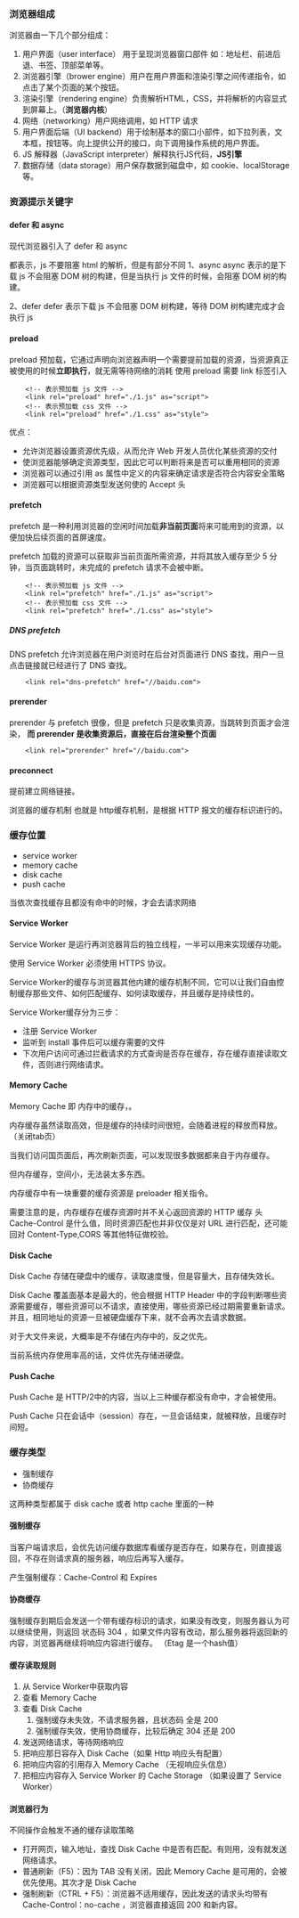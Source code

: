### 浏览器组成
浏览器由一下几个部分组成：
1. 用户界面（user interface） 用于呈现浏览器窗口部件 如：地址栏、前进后退、书签、顶部菜单等。
2. 浏览器引擎（brower engine）用户在用户界面和渲染引擎之间传递指令，如点击了某个页面的某个按钮。
3. 渲染引擎（rendering engine）负责解析HTML，CSS，并将解析的内容显式到屏幕上。（**浏览器内核**）
4. 网络（networking）用户网络调用，如 HTTP 请求
5. 用户界面后端（UI backend）用于绘制基本的窗口小部件，如下拉列表，文本框，按钮等。向上提供公开的接口，向下调用操作系统的用户界面。
6. JS 解释器（JavaScript interpreter）解释执行JS代码，**JS引擎**
7. 数据存储（data storage）用户保存数据到磁盘中，如 cookie、localStorage等。

### 资源提示关键字
#### defer 和 async
现代浏览器引入了 defer 和 async

都表示，js 不要阻塞 html 的解析，但是有部分不同
1、async
async 表示的是下载 js 不会阻塞 DOM 树的构建，但是当执行 js 文件的时候，会阻塞 DOM 树的构建。

2、defer
defer 表示下载 js 不会阻塞 DOM 树构建，等待 DOM 树构建完成才会执行 js


#### preload
preload 预加载，它通过声明向浏览器声明一个需要提前加载的资源，当资源真正被使用的时候**立即执行**，就无需等待网络的消耗
使用 preload 需要 link 标签引入
```
    <!-- 表示预加载 js 文件 -->
    <link rel="preload" href="./1.js" as="script"> 
    <!-- 表示预加载 css 文件 -->
    <link rel="preload" href="./1.css" as="style">
```

优点：
+ 允许浏览器设置资源优先级，从而允许 Web 开发人员优化某些资源的交付
+ 使浏览器能够确定资源类型，因此它可以判断将来是否可以重用相同的资源
+ 浏览器可以通过引用 as 属性中定义的内容来确定请求是否符合内容安全策略
+ 浏览器可以根据资源类型发送何使的 Accept 头

#### prefetch
prefetch 是一种利用浏览器的空闲时间加载**非当前页面**将来可能用到的资源，以便加快后续页面的首屏速度。

prefetch 加载的资源可以获取非当前页面所需资源，并将其放入缓存至少 5 分钟，当页面跳转时，未完成的 prefetch 请求不会被中断。
```
    <!-- 表示预加载 js 文件 -->
    <link rel="prefetch" href="./1.js" as="script"> 
    <!-- 表示预加载 css 文件 -->
    <link rel="prefetch" href="./1.css" as="style">
```

##### DNS prefetch
DNS prefetch 允许浏览器在用户浏览时在后台对页面进行 DNS 查找，用户一旦点击链接就已经进行了 DNS 查找。
```
    <link rel="dns-prefetch" href="//baidu.com"> 
```

#### prerender
prerender 与 prefetch 很像，但是 prefetch 只是收集资源，当跳转到页面才会渲染， **而 prerender 是收集资源后，直接在后台渲染整个页面**
```
    <link rel="prerender" href="//baidu.com"> 
```

#### preconnect
提前建立网络链接。

浏览器的缓存机制 也就是 http缓存机制，是根据 HTTP 报文的缓存标识进行的。



###  缓存位置

+ service worker
+ memory cache
+ disk cache
+ push cache

当依次查找缓存且都没有命中的时候，才会去请求网络



#### Service Worker

Service Worker 是运行再浏览器背后的独立线程，一半可以用来实现缓存功能。



使用 Service Worker 必须使用 HTTPS 协议。

Service Worker的缓存与浏览器其他内建的缓存机制不同，它可以让我们自由控制缓存那些文件、如何匹配缓存、如何读取缓存，并且缓存是持续性的。



Service Worker缓存分为三步：

+ 注册 Service Worker
+ 监听到 install 事件后可以缓存需要的文件
+ 下次用户访问可通过拦截请求的方式查询是否存在缓存，存在缓存直接读取文件，否则进行网络请求。



#### Memory Cache

Memory Cache 即 内存中的缓存，。

内存缓存虽然读取高效，但是缓存的持续时间很短，会随着进程的释放而释放。（关闭tab页）



当我们访问国页面后，再次刷新页面，可以发现很多数据都来自于内存缓存。



但内存缓存，空间小，无法装太多东西。



内存缓存中有一块重要的缓存资源是 preloader 相关指令。



需要注意的是，内存缓存在缓存资源时并不关心返回资源的 HTTP 缓存 头 Cache-Control 是什么值，同时资源匹配也并非仅仅是对 URL 进行匹配，还可能回对 Content-Type,CORS 等其他特征做校验。



#### Disk Cache

Disk Cache 存储在硬盘中的缓存，读取速度慢，但是容量大，且存储失效长。



Disk Cache 覆盖面基本是最大的，他会根据 HTTP Header 中的字段判断哪些资源需要缓存，哪些资源可以不请求，直接使用，哪些资源已经过期需要重新请求。并且，相同地址的资源一旦被硬盘缓存下来，就不会再次去请求数据。



对于大文件来说，大概率是不存储在内存中的，反之优先。

当前系统内存使用率高的话，文件优先存储进硬盘。



#### Push Cache

Push Cache 是 HTTP/2中的内容，当以上三种缓存都没有命中，才会被使用。



Push Cache 只在会话中（session）存在，一旦会话结束，就被释放，且缓存时间短。



### 缓存类型

+ 强制缓存
+ 协商缓存

这两种类型都属于 disk cache 或者 http cache 里面的一种



#### 强制缓存

当客户端请求后，会优先访问缓存数据库看缓存是否存在，如果存在，则直接返回，不存在则请求真的服务器，响应后再写入缓存。

产生强制缓存：Cache-Control 和 Expires



#### 协商缓存

强制缓存到期后会发送一个带有缓存标识的请求，如果没有改变，则服务器认为可以继续使用，则返回 状态码 304 ，如果文件内容有改动，那么服务器将返回新的内容，浏览器再继续将响应内容进行缓存。 （Etag 是一个hash值）



#### 缓存读取规则

1. 从 Service Worker中获取内容
2. 查看 Memory Cache
3. 查看 Disk Cache
   1. 强制缓存未失效，不请求服务器，且状态码 全是 200
   2. 强制缓存失效，使用协商缓存，比较后确定 304 还是 200
4. 发送网络请求，等待网络响应
5. 把响应那日容存入 Disk Cache（如果 Http 响应头有配置）
6. 把响应内容的引用存入 Memory Cache （无视响应头信息）
7. 把相应内容存入 Service Worker 的 Cache Storage （如果设置了 Service Worker）



#### 浏览器行为

不同操作会触发不通的缓存读取策略

+ 打开网页，输入地址，查找 Disk Cache 中是否有匹配。有则用，没有就发送网络请求。
+ 普通刷新（F5）：因为 TAB 没有关闭，因此 Memory Cache 是可用的，会被优先使用。其次才是 Disk Cache
+ 强制刷新（CTRL + F5）：浏览器不适用缓存，因此发送的请求头均带有 Cache-Control：no-cache ，浏览器直接返回 200 和新内容。
